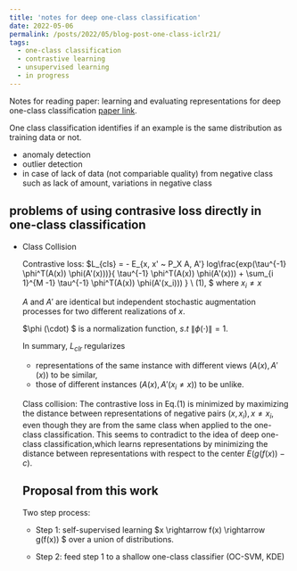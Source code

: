 ```yaml
---
title: 'notes for deep one-class classification'
date: 2022-05-06
permalink: /posts/2022/05/blog-post-one-class-iclr21/
tags:
  - one-class classification
  - contrastive learning
  - unsupervised learning
  - in progress
---
```


Notes for reading paper: learning and evaluating representations for deep one-class classification [paper link](https://arxiv.org/abs/2011.02578).

One class classification identifies if an example is the same distribution as training data or not.

* anomaly detection
* outlier detection
* in case of lack of data (not compariable quality) from negative class such as lack of amount, variations in negative class

problems of using contrasive loss directly in one-class classification
---
- Class Collision

  Contrastive loss:
  $L_{cls} = - E_{x, x' ~ P_X A, A'} log\frac{exp(\tau^{-1} \phi^T(A(x)) \phi(A'(x)))}{ \tau^{-1} \phi^T(A(x)) \phi(A'(x))) + \sum_{i 1}^{M -1} \tau^{-1} \phi^T(A(x)) \phi(A'(x_i))) }  \ (1), $
  where
  $x_i \neq x$

  $A$ and $A'$ are identical but independent stochastic augmentation processes for two different realizations of $x$.

  $\phi (\cdot) $ is a normalization function, $s.t$ $\| \phi (\cdot) \| = 1.$

  In summary, $L_{clr}$ regularizes 
  - representations of the same instance with different views $(A(x),A'(x))$ to be similar,
  - those of different instances
  $(A(x),A'(x_i \neq x))$ to be unlike.


  Class collision:
  The contrastive loss in Eq.(1) is minimized by maximizing the distance between representations of negative pairs $(x,x_i),x \neq x_i$, even though they are from the same class when applied to the one-class classification. This seems to contradict to the idea of deep one-class classification,which learns representations by minimizing the distance between representations with respect to the center $E (g ( f(x) ) - c)$. 


  Proposal from this work
  -

  Two step process:
  - Step 1: self-supervised learning 
  $x \rightarrow f(x) \rightarrow g(f(x)) $ over a union of distributions.

  - Step 2: feed step 1 to a shallow one-class classifier (OC-SVM, KDE)